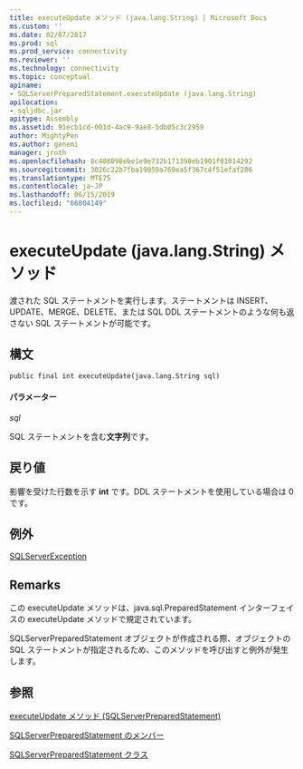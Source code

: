 ```yaml
---
title: executeUpdate メソッド (java.lang.String) | Microsoft Docs
ms.custom: ''
ms.date: 02/07/2017
ms.prod: sql
ms.prod_service: connectivity
ms.reviewer: ''
ms.technology: connectivity
ms.topic: conceptual
apiname:
- SQLServerPreparedStatement.executeUpdate (java.lang.String)
apilocation:
- sqljdbc.jar
apitype: Assembly
ms.assetid: 91ecb1cd-001d-4ac9-9ae8-5db05c3c2959
author: MightyPen
ms.author: genemi
manager: jroth
ms.openlocfilehash: 8c408098ebe1e9e732b171390eb1901f01014292
ms.sourcegitcommit: 3026c22b7fba19059a769ea5f367c4f51efaf286
ms.translationtype: MTE75
ms.contentlocale: ja-JP
ms.lasthandoff: 06/15/2019
ms.locfileid: "66804149"
---
```

# <a name="executeupdate-method-javalangstring"></a>executeUpdate (java.lang.String) メソッド

渡された SQL ステートメントを実行します。ステートメントは INSERT、UPDATE、MERGE、DELETE、または SQL DDL ステートメントのような何も返さない SQL ステートメントが可能です。

## <a name="syntax"></a>構文

```
public final int executeUpdate(java.lang.String sql)
```

#### <a name="parameters"></a>パラメーター
*sql*

SQL ステートメントを含む**文字列**です。

## <a name="return-value"></a>戻り値
影響を受けた行数を示す **int** です。DDL ステートメントを使用している場合は 0 です。

## <a name="exceptions"></a>例外
[SQLServerException](./sqlserverexception-class.md)

## <a name="remarks"></a>Remarks
この executeUpdate メソッドは、java.sql.PreparedStatement インターフェイスの executeUpdate メソッドで規定されています。

SQLServerPreparedStatement オブジェクトが作成される際、オブジェクトの SQL ステートメントが指定されるため、このメソッドを呼び出すと例外が発生します。

## <a name="see-also"></a>参照

[executeUpdate メソッド &#40;SQLServerPreparedStatement&#41;](./executeupdate-method-sqlserverpreparedstatement.md)

[SQLServerPreparedStatement のメンバー](./sqlserverpreparedstatement-members.md)

[SQLServerPreparedStatement クラス](./sqlserverpreparedstatement-class.md)
